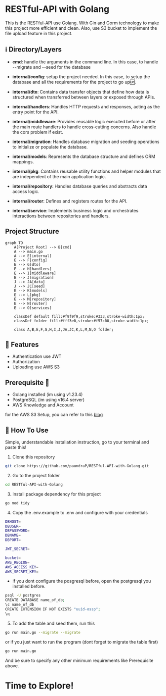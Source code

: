 # RESTful-API with Golang

This is the RESTful-API use Golang. With Gin and Gorm technology to make this project more efficient and clean. Also, use S3 bucket to implement the file upload feature in this project.

## ℹ️ Directory/Layers

- **cmd**: handle the arguments in the command line. In this case, to handle --migrate and --seed for the database

- **internal/config**: setup the project needed. In this case, to setup the database and all the requirements for the project to go up🆙.

- **internal/dto**: Contains data transfer objects that define how data is structured when transferred between layers or exposed through APIs.

- **internal/handlers**: Handles HTTP requests and responses, acting as the entry point for the API.

- **internal/middleware**: Provides reusable logic executed before or after the main route handlers to handle cross-cutting concerns. Also handle the cors problem if exist.

- **internal/migration**: Handles database migration and seeding operations to initialize or populate the database.

- **internal/models**: Represents the database structure and defines ORM mappings.

- **internal/pkg**: Contains reusable utility functions and helper modules that are independent of the main application logic.

- **internal/repository**: Handles database queries and abstracts data access logic.

- **internal/router**: Defines and registers routes for the API.

- **internal/service**: Implements business logic and orchestrates interactions between repositories and handlers.

## Project Structure 

```mermaid
graph TD
    A[Project Root] --> B[cmd]
    A --> main.go
    A --> E[internal]
    E --> F[config]
    E --> G[dto]
    E --> H[handlers]
    E --> I[middleware]
    E --> J[migration]
    J --> JA[data]
    J --> JC[seed]
    E --> K[models]
    E --> L[pkg]
    E --> M[repository]
    E --> N[router]
    E --> O[services]

    classDef default fill:#f9f9f9,stroke:#333,stroke-width:1px;
    classDef folder fill:#fff3e0,stroke:#f57c00,stroke-width:1px;

    class A,B,E,F,G,H,I,J,JA,JC,K,L,M,N,O folder;
```

## 🌟 Features

- Authentication use JWT
- Authorization
- Uploading use AWS S3

## Prerequisite 🧰

- Golang installed (im using v1.23.4)
- PostgreSQL (im using v16.4 server)
- AWS Knowledge and Account

for the AWS S3 Setup, you can refer to this [blog](https://medium.com/geekculture/go-cafe-creating-and-adding-files-to-aws-s3-using-golang-b92eaa5f2081) 


## 🚀 How To Use

Simple, understandable installation instruction, go to your terminal and paste this!

1. Clone this repository

```bash
git clone https://github.com/paundraP/RESTful-API-with-Golang.git
```

2. Go to the project folder

```bash 
cd RESTful-API-with-Golang
```

3. Install package dependency for this project

```bash
go mod tidy
```

4. Copy the .env.example to .env and configure with your credentials

```bash
DBHOST=
DBUSER=
DBPASSWORD=
DBNAME=
DBPORT=

JWT_SECRET=

bucket=
AWS_REGION=
AWS_ACCESS_KEY=
AWS_SECRET_KEY=
```

- If you dont configure the posgresql before, open the postgresql you installed before.

```bash
psql -U postgres
CREATE DATABASE name_of_db;
\c name_of_db
CREATE EXTENSION IF NOT EXISTS "uuid-ossp";
\q
```

5. To add the table and seed them, run this

```bash 
go run main.go --migrate --migrate
```

or if you just want to run the program (dont forget to migrate the table first)
```bash 
go run main.go
```

And be sure to specify any other minimum requirements like Prerequisite above.

# Time to Explore!
